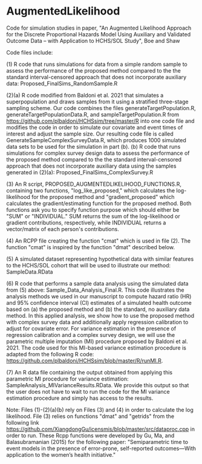 # AugmentedLikelihood
Code for simulation studies in paper, "An Augmented Likelihood Approach for the Discrete Proportional Hazards Model Using Auxiliary and Validated Outcome Data – with Application to HCHS/SOL Study", Boe and Shaw

Code files include:

(1) R code that runs simulations for data from a simple random sample to assess the performance of the proposed method compared to the the standard interval-censored approach that does not incorporate auxiliary data: Proposed_FinalSims_RandomSample.R

(2)(a) R code modified from Baldoni et al. 2021 that simulates a superpopulation and draws samples from it using a stratified three-stage sampling scheme. Our code combines the files generateTargetPopulation.R, generateTargetPopulationData.R, and sampleTargetPopulation.R  from https://github.com/plbaldoni/HCHSsim/tree/master/R into one code file and modifies the code in order to simulate our covariate and event times of interest and adjust the sample size. Our resulting code file is called GenerateSampleComplexSurveyData.R, which produces 1000 simulated data sets to be used for the simulation in part (b).
(b) R code that runs simulations for complex survey design data to assess the performance of the proposed method compared to the the standard interval-censored approach that does not incorporate auxiliary data using the samples generated in (2)(a): Proposed_FinalSims_ComplexSurvey.R

(3) An R script, PROPOSED_AUGMENTEDLIKELIHOOD_FUNCTIONS.R, containing two functions, "log_like_proposed," which calculates the log-likelihood for the proposed method and "gradient_proposed" which calculates the gradient/estimating function for the proposed method. Both functions ask you to specify function purpose which should either be "SUM" or "INDIVIDUAL." SUM returns the sum of the log-likelihood or gradient contributions, respectively, while INDIVIDUAL returns a vector/matrix of each person's contributions.

(4) An RCPP file creating the function "cmat" which is used in file (2). The function "cmat" is inspired by the function "dmat" described below.

(5) A simulated dataset representing hypothetical data with similar features to the HCHS/SOL cohort that will be used to illustrate our method: SampleData.RData

(6) R code that performs a sample data analysis using the simulated data from (5) above: Sample_Data_Analysis_Final.R. This code illustrates the analysis methods we used in our manuscript to compute hazard ratio (HR) and 95% confidence interval (CI) estimates of a simulated health outcome based on (a) the proposed method and (b) the standard, no auxiliary data method. In this applied analysis, we show how to use the proposed method with complex survey data and additionally apply regression calibration to adjust for covariate error. For variance estimation in the presence of regression calibration and a complex survey design, we will use the parametric multiple imputation (MI) procedure proposed by Baldoni et al. 2021. The code used for this MI-based variance estimation procedure is adapted from the following R code: https://github.com/plbaldoni/HCHSsim/blob/master/R/runMI.R. 

(7) An R data file containing the output obtained from applying this parametric MI procedure for variance estimation: SampleAnalysis_MIVarianceResults.RData. We provide this output so that the user does not have to wait to run the code for the MI variance estimation procedure and simply has access to the results. 

Note: Files (1)-(2)(a)(b) rely on Files (3) and (4) in order to calculate the log likelihood. File (3) relies on functions "dmat" and "getrids" from the following link https://github.com/XiangdongGu/icensmis/blob/master/src/dataproc.cpp in order to run. These Rcpp functions were developed by Gu, Ma, and Balasubramanian (2015) for the following paper: "Semiparametric time to event models in the presence of error-prone, self-reported outcomes—With application to the women’s health initiative."
